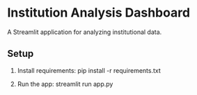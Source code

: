# Institution Analysis Dashboard

A Streamlit application for analyzing institutional data.

## Setup
1. Install requirements:
pip install -r requirements.txt

2. Run the app:
streamlit run app.py